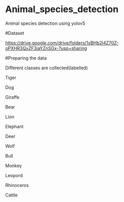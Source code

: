 # Animal_species_detection

Animal species detection using yolov5

#Dataset

https://drive.google.com/drive/folders/1xBHb2l4Z70Z-oPXHR3QvZF3iaYZnSGx-?usp=sharing

#Preparing the data

Different classes are collected(labelled)

Tiger

Dog

Giraffe

Bear

Lion

Elephant

Deer

Wolf

Bull

Monkey

Leopord

Rhinoceros

Cattle

